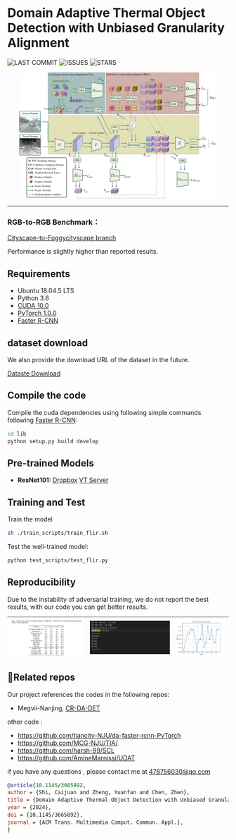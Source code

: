 # Domain Adaptive Thermal Object Detection with Unbiased Granularity Alignment

![LAST COMMIT](https://img.shields.io/github/last-commit/zyfone/UEA) 
![ISSUES](https://img.shields.io/github/issues/zyfone/UEA)
![STARS](https://img.shields.io/github/stars/zyfone/UEA)


<div align=center>
  <img src="github_pic/framework.jpg" alt="Framework" width="450"/>
</div>


---
### RGB-to-RGB Benchmark：

[Cityscape-to-Foggycityscape branch](https://github.com/zyfone/UGA/tree/visible-to-visible) 

Performance is slightly higher than reported results.



## Requirements
* Ubuntu 18.04.5 LTS
* Python 3.6
* [CUDA 10.0](https://developer.nvidia.com/cuda-toolkit)
* [PyTorch 1.0.0](https://pytorch.org)
* [Faster R-CNN](https://github.com/jwyang/faster-rcnn.pytorch/tree/pytorch-1.0)


## dataset download

We also provide the download URL of the dataset in the future.

[Dataste Download](https://github.com/AmineMarnissi/UDAT)




## Compile the code

Compile the cuda dependencies using following simple commands following [Faster R-CNN](https://github.com/jwyang/faster-rcnn.pytorch/tree/pytorch-1.0):
```bash
cd lib
python setup.py build develop
```

## Pre-trained Models


* **ResNet101:** [Dropbox](https://www.dropbox.com/s/iev3tkbz5wyyuz9/resnet101_caffe.pth?dl=0)  [VT Server](https://filebox.ece.vt.edu/~jw2yang/faster-rcnn/pretrained-base-models/resnet101_caffe.pth)

## Training and Test

Train the model

```bash
sh ./train_scripts/train_flir.sh
```

Test the well-trained model:
```bash
python test_scripts/test_flir.py
```



## Reproducibility
Due to the instability of adversarial training, we do not report the best results, with our code you can get better results.

| ![Image 1](github_pic/report.png) | ![Image 2](github_pic/experiment.png) |![Image 3](github_pic/mAP-filr.jpg)|
|:-----------------------------------------:|:-----------------------------------------:|:-----------------------------------------:|



## :pencil:Related repos
Our project references the codes in the following repos:

* Megvii-Nanjing, [CR-DA-DET](https://github.com/Megvii-Nanjing/CR-DA-DET)


other code :
* https://github.com/tiancity-NJU/da-faster-rcnn-PyTorch
* https://github.com/MCG-NJU/TIA/
* https://github.com/harsh-99/SCL
* https://github.com/AmineMarnissi/UDAT



if you have any questions , please contact me at 478756030@qq.com




```BibTeX
@article{10.1145/3665892,
author = {Shi, Caijuan and Zheng, Yuanfan and Chen, Zhen},
title = {Domain Adaptive Thermal Object Detection with Unbiased Granularity Alignment},
year = {2024},
doi = {10.1145/3665892},
journal = {ACM Trans. Multimedia Comput. Commun. Appl.},
}
```
